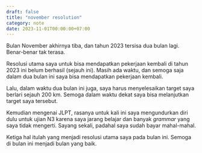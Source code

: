 ```yaml
---
draft: false
title: "november resolution"
category: note
date: 2023-11-01T00:00:00+07:00
---
```


Bulan November akhirnya tiba, dan tahun 2023 tersisa dua bulan lagi. Benar-benar tak terasa.

Resolusi utama saya untuk bisa mendapatkan pekerjaan kembali di tahun 2023 ini belum berhasil (sejauh ini). Masih ada waktu, dan semoga saja dalam dua bulan ini saya bisa mendapatkan pekerjaan kembali.

Lalu, dalam waktu dua bulan ini juga, saya harus menyelesaikan target saya berlari sejauh 200 km. Semoga dalam waktu dekat saya bisa melanjutkan target saya tersebut.

Kemudian mengenai JLPT, rasanya untuk kali ini saya mengundurkan diri dulu untuk ujian N3 karena saya jarang belajar dan banyak *grammar* yang saya tidak mengerti. Sayang sekali, padahal saya sudah bayar mahal-mahal.

Ketiga hal itulah yang menjadi resolusi utama saya pada bulan ini. Semoga di bulan ini menjadi bulan yang baik.